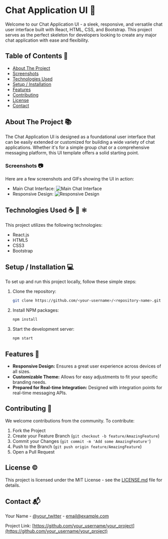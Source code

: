 # Chat Application UI 💬

Welcome to our Chat Application UI - a sleek, responsive, and versatile chat user interface built with React, HTML, CSS, and Bootstrap. This project serves as the perfect skeleton for developers looking to create any major chat application with ease and flexibility.

## Table of Contents 📑

- [About The Project](#about-the-project)
- [Screenshots](#screenshots)
- [Technologies Used](#technologies-used)
- [Setup / Installation](#setup--installation)
- [Features](#features)
- [Contributing](#contributing)
- [License](#license)
- [Contact](#contact)

## About The Project 📚

The Chat Application UI is designed as a foundational user interface that can be easily extended or customized for building a wide variety of chat applications. Whether it's for a simple group chat or a comprehensive messaging platform, this UI template offers a solid starting point.

### Screenshots 📷

Here are a few screenshots and GIFs showing the UI in action:

- Main Chat Interface: ![Main Chat Interface](https://imgur.com/a/LPYqnrH)
- Responsive Design: ![Responsive Design](https://media.giphy.com/media/v1.Y2lkPTc5MGI3NjExY2JjbG1ubXM3amRvZDdubTFhenV2N2NvY204bXMyYzMwM2dqMWFkYiZlcD12MV9pbnRlcm5hbF9naWZfYnlfaWQmY3Q9Zw/2t0EylTwGIOYxynPYR/giphy.gif)

## Technologies Used ☕️ 🐍 ⚛️

This project utilizes the following technologies:

- React.js
- HTML5
- CSS3
- Bootstrap

## Setup / Installation 💻

To set up and run this project locally, follow these simple steps:

1. Clone the repository:
   ```sh
   git clone https://github.com/<your-username>/<repository-name>.git
   ```
2. Install NPM packages:
   ```sh
   npm install
   ```
3. Start the development server:
   ```sh
   npm start
   ```

## Features 🌟

- **Responsive Design:** Ensures a great user experience across devices of all sizes.
- **Customizable Theme:** Allows for easy adjustments to fit your specific branding needs.
- **Prepared for Real-time Integration:** Designed with integration points for real-time messaging APIs.

## Contributing 🤝

We welcome contributions from the community. To contribute:

1. Fork the Project
2. Create your Feature Branch (`git checkout -b feature/AmazingFeature`)
3. Commit your Changes (`git commit -m 'Add some AmazingFeature'`)
4. Push to the Branch (`git push origin feature/AmazingFeature`)
5. Open a Pull Request

## License ©️

This project is licensed under the MIT License - see the [LICENSE.md](LICENSE.md) file for details.

## Contact 📬

Your Name - [@your_twitter](https://twitter.com/your_twitter) - email@example.com

Project Link: [https://github.com/your_username/your_project](https://github.com/your_username/your_project)
